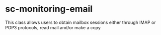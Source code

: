sc-monitoring-email
===================

This class allows users to obtain mailbox sessions either through IMAP or POP3 protocols, read mail and/or make a copy 
